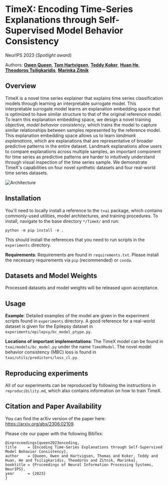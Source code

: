 # TimeX: Encoding Time-Series Explanations through Self-Supervised Model Behavior Consistency
NeurIPS 2023 (*Spotlight award*)

Authors:
[**Owen Queen**](https://owencqueen.github.io/), [**Tom Hartvigsen**](https://www.tomhartvigsen.com/), [**Teddy Koker**](https://teddykoker.com/), [**Huan He**](https://hehuannb.github.io/), [**Theodoros Tsiligkaridis**](https://www.ll.mit.edu/biographies/theodoros-tsiligkaridis), [**Marinka Zitnik**](https://zitniklab.hms.harvard.edu/)

## Overview
TimeX is a novel time series explainer that explains time series classification models through learning an interpretable surrogate model. 
This interpretable surrogate model learns an explanation embedding space that is optimized to have similar structure to that of the original reference model.
To learn this explanation embedding space, we design a novel training objective, *model behavior consistency*, which trains the model to capture similar relationships between samples represented by the reference model. 
This explanation embedding space allows us to learn *landmark explanations*, which are explanations that are representative of broader predictive patterns in the entire dataset.
Landmark explanations allow users to compare explanations across multiple samples, an important component for time series as predictive patterns are harder to intuitively understand through visual inspection of the time series sample.
We demonstrate TimeX's capabilities on four novel synthetic datasets and four real-world time series datasets. 

![Architecture](https://github.com/mims-harvard/TimeX/blob/main/fig2.jpg)

## Installation
You'll need to locally install a reference to the `txai` package, which contains commonly-used utilities, model architectures, and training procedures. To install, navigate to the base directory `*/TimeX/` and run:
```
python -m pip install -e .
```
This should install the references that you need to run scripts in the `experiments` directory.

**Requirements**: Requirements are found in `requirements.txt`. Please install the necessary requirements via `pip` (recommended) or `conda`.

## Datasets and Model Weights

Processed datasets and model weights will be released upon acceptance.

## Usage

**Example**: Detailed examples of the model are given in the experiment scripts found in `experiments` directory. A good reference for a real-world dataset is given for the Epilepsy dataset in `experiments/epilepsy/bc_model_ptype.py`.

**Locations of important implementations**: The TimeX model can be found in `txai/models/bc_model.py` under the name `TimeXModel`. The novel model behavior consistency (MBC) loss is found in `txai/utils/predictors/loss_cl.py`.

## Reproducing experiments

All of our experiments can be reproduced by following the instructions in `reproducibility.md`, which also contains information on how to train TimeX.

## Citation and Paper Availability

You can find the arXiv version of the paper here: https://arxiv.org/abs/2306.02109.

Please cite our paper with the following BibTex:
```
@inproceedings{queen2023encoding,
title     = {Encoding Time-Series Explanations through Self-Supervised Model Behavior Consistency},
author    = {Queen, Owen and Hartvigsen, Thomas and Koker, Teddy and Huan, He and Tsiligkaridis, Theodoros and Zitnik, Marinka},
booktitle = {Proceedings of Neural Information Processing Systems, NeurIPS},
year      = {2023}
}
```
